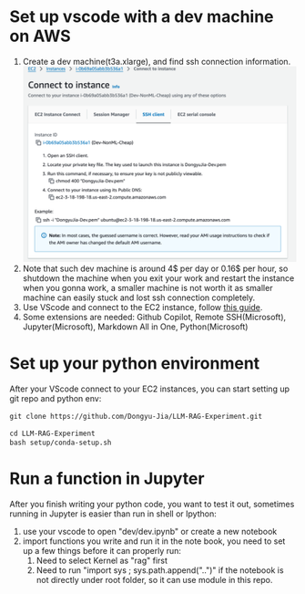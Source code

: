 
# Set up vscode with a dev machine on AWS

1. Create a dev machine(t3a.xlarge), and find ssh connection information. ![SSHINfo](sshinfo.png)
1. Note that such dev machine is around 4$ per day or 0.16$ per hour, so shutdown the machine when you exit your work and restart the instance when you gonna work, a smaller machine is not worth it as smaller machine can easily stuck and lost ssh connection completely.
1. Use VScode and connect to the EC2 instance, follow [this guide](https://medium.com/@christyjacob4/using-vscode-remotely-on-an-ec2-instance-7822c4032cff).
1. Some extensions are needed: Github Copilot, Remote SSH(Microsoft), Jupyter(Microsoft), Markdown All in One, Python(Microsoft)

# Set up your python environment

After your VScode connect to your EC2 instances, you can start setting up git repo and python env:

```
git clone https://github.com/Dongyu-Jia/LLM-RAG-Experiment.git
```

```
cd LLM-RAG-Experiment
bash setup/conda-setup.sh
```

# Run a function in Jupyter 

After you finish writing your python code, you want to test it out, sometimes running in Jupyter is easier than run in shell or Ipython:

1. use your vscode to open "dev/dev.ipynb" or create a new notebook
2. import functions you write and run it in the note book, you need to set up a few things before it can properly run:
   1. Need to select Kernel as "rag" first
   2. Need to run "import sys ; sys.path.append("..")" if the notebook is not directly under root folder, so it can use module in this repo.